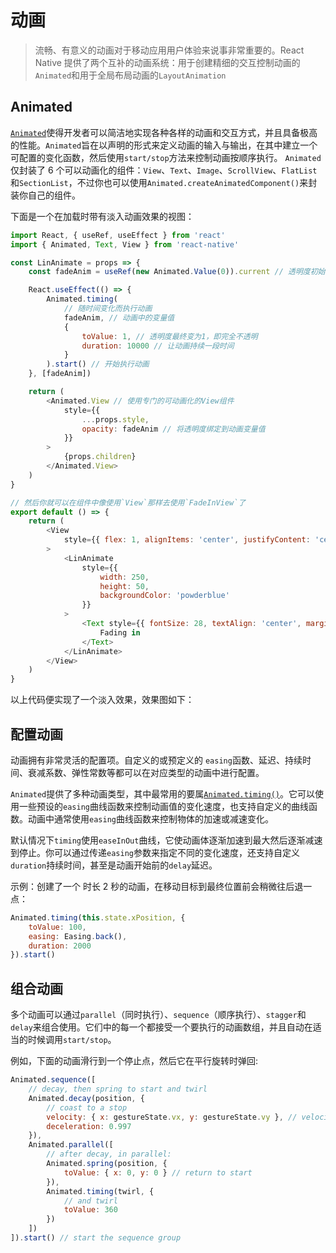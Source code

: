 # 动画

> 流畅、有意义的动画对于移动应用用户体验来说事非常重要的。React Native 提供了两个互补的动画系统：用于创建精细的交互控制动画的`Animated`和用于全局布局动画的`LayoutAnimation`

## Animated

[`Animated`](https://reactnative.cn/docs/animated)使得开发者可以简洁地实现各种各样的动画和交互方式，并且具备极高的性能。`Animated`旨在以声明的形式来定义动画的输入与输出，在其中建立一个可配置的变化函数，然后使用`start/stop`方法来控制动画按顺序执行。 `Animated`仅封装了 6 个可以动画化的组件：`View`、`Text`、`Image`、`ScrollView`、`FlatList`和`SectionList`，不过你也可以使用`Animated.createAnimatedComponent()`来封装你自己的组件。

下面是一个在加载时带有淡入动画效果的视图：

```js
import React, { useRef, useEffect } from 'react'
import { Animated, Text, View } from 'react-native'

const LinAnimate = props => {
    const fadeAnim = useRef(new Animated.Value(0)).current // 透明度初始值设为0

    React.useEffect(() => {
        Animated.timing(
            // 随时间变化而执行动画
            fadeAnim, // 动画中的变量值
            {
                toValue: 1, // 透明度最终变为1，即完全不透明
                duration: 10000 // 让动画持续一段时间
            }
        ).start() // 开始执行动画
    }, [fadeAnim])

    return (
        <Animated.View // 使用专门的可动画化的View组件
            style={{
                ...props.style,
                opacity: fadeAnim // 将透明度绑定到动画变量值
            }}
        >
            {props.children}
        </Animated.View>
    )
}

// 然后你就可以在组件中像使用`View`那样去使用`FadeInView`了
export default () => {
    return (
        <View
            style={{ flex: 1, alignItems: 'center', justifyContent: 'center' }}
        >
            <LinAnimate
                style={{
                    width: 250,
                    height: 50,
                    backgroundColor: 'powderblue'
                }}
            >
                <Text style={{ fontSize: 28, textAlign: 'center', margin: 10 }}>
                    Fading in
                </Text>
            </LinAnimate>
        </View>
    )
}
```

以上代码便实现了一个淡入效果，效果图如下：

## 配置动画

动画拥有非常灵活的配置项。自定义的或预定义的 `easing`函数、延迟、持续时间、衰减系数、弹性常数等都可以在对应类型的动画中进行配置。

`Animated`提供了多种动画类型，其中最常用的要属[`Animated.timing()`](https://reactnative.cn/docs/animated#timing)。它可以使用一些预设的`easing`曲线函数来控制动画值的变化速度，也支持自定义的曲线函数。动画中通常使用`easing`曲线函数来控制物体的加速或减速变化。

默认情况下`timing`使用`easeInOut`曲线，它使动画体逐渐加速到最大然后逐渐减速到停止。你可以通过传递`easing`参数来指定不同的变化速度，还支持自定义`duration`持续时间，甚至是动画开始前的`delay`延迟。

示例：创建了一个 时长 2 秒的动画，在移动目标到最终位置前会稍微往后退一点：

```js
Animated.timing(this.state.xPosition, {
    toValue: 100,
    easing: Easing.back(),
    duration: 2000
}).start()
```

## 组合动画

多个动画可以通过`parallel`（同时执行）、`sequence`（顺序执行）、`stagger`和`delay`来组合使用。它们中的每一个都接受一个要执行的动画数组，并且自动在适当的时候调用`start/stop`。

例如，下面的动画滑行到一个停止点，然后它在平行旋转时弹回:

```js
Animated.sequence([
    // decay, then spring to start and twirl
    Animated.decay(position, {
        // coast to a stop
        velocity: { x: gestureState.vx, y: gestureState.vy }, // velocity from gesture release
        deceleration: 0.997
    }),
    Animated.parallel([
        // after decay, in parallel:
        Animated.spring(position, {
            toValue: { x: 0, y: 0 } // return to start
        }),
        Animated.timing(twirl, {
            // and twirl
            toValue: 360
        })
    ])
]).start() // start the sequence group
```
